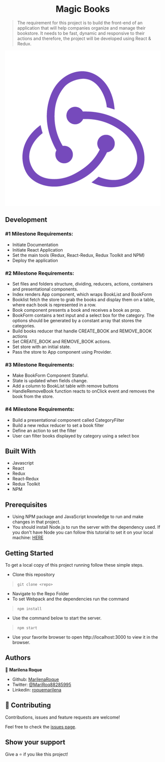 <h1 align="center"> Magic Books </h1>


> The requirement for this project is to build the front-end of an application that will help companies organize and manage their bookstore. It needs to be fast, dynamic and responsive to their actions and therefore, the project will be developed using React & Redux.


![Screenshot](./public/logo512.png)

## Development

### #1 Milestone Requirements:
 - Initiate Documentation
 - Initiate React Application
 - Set the main tools (Redux, React-Redux, Redux Toolkit and NPM)
 - Deploy the application

### #2 Milestone Requirements:

 - Set files and folders structure, dividing, reducers, actions, containers and presentational components.
 - Index renders App component, which wraps BookList and BookForm
 - Booklist fetch the store to grab the books and display them on a table, where each book is represented in a row.
 - Book component presents a book and receives a book as prop.
 - BookForm contains a text input and a select box for the category. The options should be generated by a constant array that stores the categories.
 - Build books reducer that handle CREATE_BOOK and REMOVE_BOOK actions
 - Set CREATE_BOOK and REMOVE_BOOK actions.
 - Set store with an initial state.
 - Pass the store to App component using Provider.

### #3 Milestone Requirements:

 - Make BookForm Component Stateful.
 - State is updated when fields change.
 - Add a column to BookList table with remove buttons
 - HandleRemoveBook function reacts to onClick event and removes the book from the store.

 ### #4 Milestone Requirements:

  - Build a presentational component called CategoryFilter
  - Build a new redux reducer to set a book filter
  - Define an action to set the filter
  - User can filter books displayed by category using a select box


## Built With

- Javascript
- React
- Redux
- React-Redux
- Redux Toolkit
- NPM


## Prerequisites

- Using NPM package and JavaScript knowledge to run and make changes in that project.
- You should install Node.js to run the server with the dependency used. If you don't have Node you can follow this tutorial to set it on your local machine: [HERE](https://www.w3schools.com/nodejs/default.asp)


## Getting Started

To get a local copy of this project running follow these simple steps.

- Clone this repository
 > `git clone <repo>`
- Navigate to the Repo Folder
- To set Webpack and the dependencies run the command
> `npm install`
- Use the command below to start the server. 
> `npm start`
- Use your favorite browser to open http://localhost:3000 to view it in the browser.


## Authors

👤 **Marilena Roque**

- Github: [MarilenaRoque](https://github.com/MarilenaRoque)
- Twitter: [@MariRoq88285995](https://twitter.com/MariRoq88285995)
- Linkedin: [roquemarilena](https://www.linkedin.com/in/roquemarilena/)


## 🤝 Contributing

Contributions, issues and feature requests are welcome!

Feel free to check the [issues page](issues/).


## Show your support

Give a ⭐️ if you like this project!